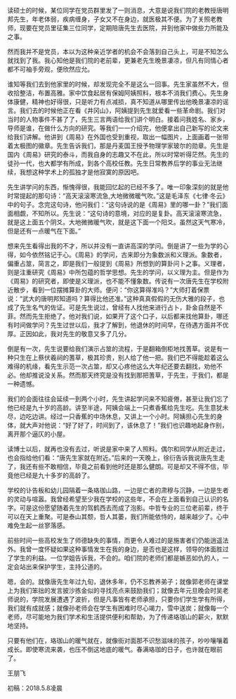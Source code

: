 
读硕士的时候，某位同学在党员群里发了一则消息，大意是说我们院的老教授唐明邦先生，年老体弱，疾病缠身，子女又不在身边，就医极其不便。为了关照老教师，现要在党员里征集三位同学，定期陪唐先生去医院，并到他家中做些力所能及之事。

然而我并不是党员，本以为这种亲近学者的机会不会落到自己头上，可是不知怎么就找到了我。我心知他是我们院的老前辈，更兼老先生晚景凄凉，但凡有同情心者都不可袖手旁观，便欣然应允。

谁知等我们去到他家里的时候，却发现完全不是这么一回事。先生家虽然不大，但收拾整洁，布置高雅。家中饮食起居有保姆阿姨照料，根本不消我们费心。先生身体康健，精神也好得很，只是听力有点减损，真不知道从哪里传出他晚景凄凉的谣言。我们去的时候他正在看《井冈山》，阿姨提到先生就爱看一些革命剧。我们对当时的人物事件不甚了了，先生三言两语给我们讲个明白。接着问我姓名、家乡，导师是谁，在做什么方向的研究。等我们一一介绍完，他便拿出自己新写的论文来给我们讲解。他讲到《周易》在外国也受到重视，取出一幅图片，上面画着一张带着太极图的徽章。先生告诉我们，那是丹麦国王授予物理学家玻尔的勋章。先生是国内《周易》研究的泰斗，而我自身的志趣又不在此，所以时常听得茫然。先生的徒孙一代，也大都学有所成，到各个高校任教。先生日常教养后学的事业无法继续，我想这种学术上的孤独才是他寂寞的原因吧。

先生讲学问的东西，惭愧得很，我能回忆起的已经不多了。唯一印象深刻的就是他时常提起的那句诗：“高天滚滚寒流急,大地微微暖气吹。”这是毛泽东《七律·冬云》中的句子。念完这句诗，他问我们：“这句诗说的是《周易》里的哪一卦？”我们面面相觑，不知所以。先生说：“这句诗的意境，对应的是复卦。高天滚滚寒流急，就是这上面五个阴爻。大地微微暖气吹，就是这下面一个阳爻。虽然这天气寒冷，但是还有一点暖气在下面。”

想来先生看得出我的不才，所以并没有一直讲高深的学问。倒是讲了一些为学的心得，如今依然铭记于心。《周易》的学问，古来即分为象数派和义理派。象数者，偏重占筮，简言之，即是我们一般提到《周易》所想到的算卦问卜之事。义理者，则是注重研究《周易》中所包蕴的哲学思想。先生的学问，以义理为主。但是作为《周易》的研究者，即使是义理派，也不能不懂象数。传说有一次唐先生在学校附近散步，看到一位摆摊算卦的大师。便问：“你这算得准吗？”大师打着保票说：“武大的唐明邦知道吗？算得比他还准。”这种真真假假的无伤大雅的段子，也成了先生名气的佐证。可是先生说过，曾经有人找他来进行占卜，卦金自然是不菲。然而先生拒绝了。他对我们说，如果开了这个口子，以后都来找他算卦，哪还有时间做学问？先生过世以后，我才了解到，他退休的时间早，在待遇方面并不优厚。正因如此，我对先生的敬意又多了几分。

倒是有一次，先生说要给我们演示占筮的流程，于是翻箱倒柜地找蓍草。说是有一种只生在上蔡伏羲祠的蓍草，极其珍贵，别人给了他一把。我们巴不得能趁着这么难得的机缘，看先生示范一次占筮，却又心疼他这么大年纪还要去翻找，劝他不必。他却推说没关系。然而那天终究是没有找到那把蓍草，于先生，于我们，都是一种遗憾。

我们的会面往往会延续一到两个小时，先生讲起学问来不知疲倦，甚至让我们忘了他已经是九十岁的高龄。讲至半途，阿姨会端上一只煮香蕉给先生吃。先生意犹未尽，边吃边讲。经过一只香蕉的中场休息，又讲上一个小时。阿姨担心先生的身体，就大声对他说：“好了好了，时间到了，该休息了！”我们也识趣地起身作别，离开那个逼仄的小屋。

读博士以后，就再也没有去过，听说是家中来了人照料。偶尔和同学从附近走过，也会指给他们看：“唐先生家就在附近。”后来的一天晚上，徐衍告诉我说唐先生走了，我还有些不敢相信，毕竟之前看到他时还是那么健朗。可是却又不得不信，毕竟他已经是九十多岁的高龄了。

学校的讣告板和幼儿园隔着一条珞珈山路，一边是亡者的肃穆与沉静，一边是生者的灵动与喧嚣。我曾经希望至少我在学校的这些年，不会在上面看到自己认识的名字。可是这份愿望随着先生的驾鹤西去而成了泡影。中哲专业的三位老前辈，终于可以在天上重聚。可是泰山其颓，哲人其萎，我们所能依恃的，越来越少了。心中难免生起一丝寥落感。

前些时间一些高校发生了师德缺失的事情，而更令人难过的是施害者们仍能逍遥法外。我曾一度怀疑如果这种事情发生在我的身边，是否也是这样，领导的体面胜过了学生的利益。一位学姐告诉我，不会的。咱们院的老师们都是嫉恶如仇的人，一定会站出来保护学生，主持公道的。

嗯，会的。就像唐先生年过九旬，退休多年，仍不忘教养弟子；就像郭老师在课堂上为我们笨拙的发言披沙拣金似的寻找亮点来鼓励我们；就像去年元旦晚会时吴老师说的，学院发展遭遇了波折，但是凡事皆有老师承担，只要你们学生学有所得，我们就有成就感；就像孙老师会在学生有困难时尽心竭力，雪中送炭；就像每一个老师，尽可能地为我们学术和生活提供便利和帮助，为了传递珞珈山的薪火，默默地坚持。

只要有他们在，珞珈山的暖气就在，就像街对面那不识愁滋味的孩子，吵吵嚷嚷着成长。即使寒流来袭，也压不倒这地底的暖气。春满珞珈的日子，也许就在眼前了。

王朋飞

初稿：2018.5.8凌晨